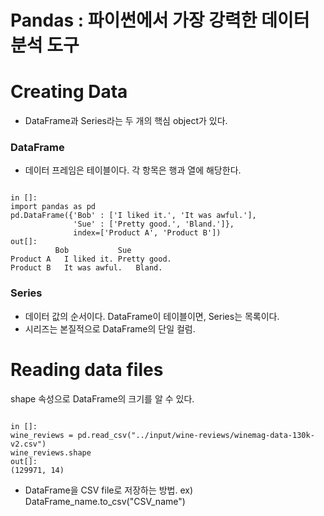 # Pandas : 파이썬에서 가장 강력한 데이터 분석 도구

# Creating Data

* DataFrame과 Series라는 두 개의 핵심 object가 있다.

### DataFrame

* 데이터 프레임은 테이블이다. 각 항목은 행과 열에 해당한다.

<pre><code>
in []:
import pandas as pd
pd.DataFrame({'Bob' : ['I liked it.', 'It was awful.'],
              'Sue' : ['Pretty good.', 'Bland.']},
              index=['Product A', 'Product B'])
out[]:
          Bob        	Sue
Product A	I liked it.	Pretty good.
Product B	It was awful.	Bland.
</code></pre>

### Series

* 데이터 값의 순서이다. DataFrame이 테이블이면, Series는 목록이다.
* 시리즈는 본질적으로 DataFrame의 단일 컬럼.

# Reading data files

shape 속성으로 DataFrame의 크기를 알 수 있다.

<pre><code>
in []:
wine_reviews = pd.read_csv("../input/wine-reviews/winemag-data-130k-v2.csv")
wine_reviews.shape
out[]:
(129971, 14)
</code></pre>

* DataFrame을 CSV file로 저장하는 방법. ex) DataFrame_name.to_csv("CSV_name")
